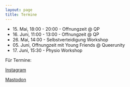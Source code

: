 ```yaml
---
layout: page
title: Termine
---
```


 * 15\. Mai, 18:00 - 20:00 - Offnungzeit @ QP
 * 16\. Juni, 11:00 - 13:00 - Offnungzeit @ QP
 * 26\. Mai, 14:00 - Selbstverteidigung Workshop
 * 05\. Juni, Offnungzeit mit Young Friends @ Queerunity
 * 17\. Juni, 15:30 - Physio Workshop


Für Termine:

[Instagram](https://instagram.com/open_closet_hannover/)

[Mastodon](https://todon.eu/@open_closet_hannover/)

